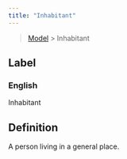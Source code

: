 ```yaml
---
title: "Inhabitant"
---
```


> [Model](../../) > Inhabitant

## Label

### English
Inhabitant


## Definition
A person living in a general place.    


    
